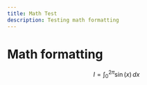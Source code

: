 ```yaml
---
title: Math Test
description: Testing math formatting
---
```


# Math formatting

$$
I = \int_0^{2\pi} \sin(x)\,dx
$$